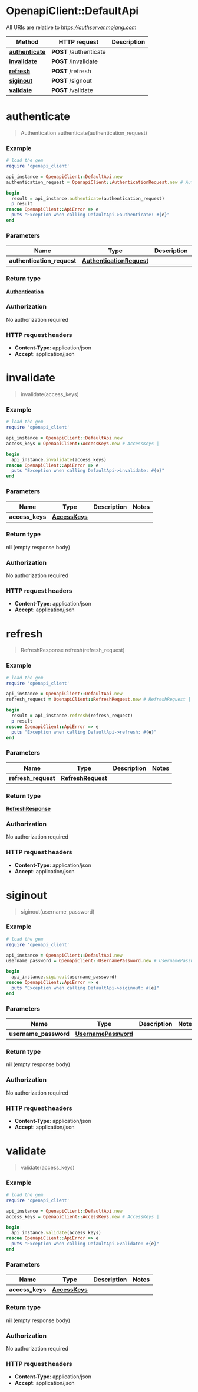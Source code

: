 # OpenapiClient::DefaultApi

All URIs are relative to *https://authserver.mojang.com*

Method | HTTP request | Description
------------- | ------------- | -------------
[**authenticate**](DefaultApi.md#authenticate) | **POST** /authenticate | 
[**invalidate**](DefaultApi.md#invalidate) | **POST** /invalidate | 
[**refresh**](DefaultApi.md#refresh) | **POST** /refresh | 
[**siginout**](DefaultApi.md#siginout) | **POST** /signout | 
[**validate**](DefaultApi.md#validate) | **POST** /validate | 


# **authenticate**
> Authentication authenticate(authentication_request)



### Example
```ruby
# load the gem
require 'openapi_client'

api_instance = OpenapiClient::DefaultApi.new
authentication_request = OpenapiClient::AuthenticationRequest.new # AuthenticationRequest | 

begin
  result = api_instance.authenticate(authentication_request)
  p result
rescue OpenapiClient::ApiError => e
  puts "Exception when calling DefaultApi->authenticate: #{e}"
end
```

### Parameters

Name | Type | Description  | Notes
------------- | ------------- | ------------- | -------------
 **authentication_request** | [**AuthenticationRequest**](AuthenticationRequest.md)|  | 

### Return type

[**Authentication**](Authentication.md)

### Authorization

No authorization required

### HTTP request headers

 - **Content-Type**: application/json
 - **Accept**: application/json



# **invalidate**
> invalidate(access_keys)



### Example
```ruby
# load the gem
require 'openapi_client'

api_instance = OpenapiClient::DefaultApi.new
access_keys = OpenapiClient::AccessKeys.new # AccessKeys | 

begin
  api_instance.invalidate(access_keys)
rescue OpenapiClient::ApiError => e
  puts "Exception when calling DefaultApi->invalidate: #{e}"
end
```

### Parameters

Name | Type | Description  | Notes
------------- | ------------- | ------------- | -------------
 **access_keys** | [**AccessKeys**](AccessKeys.md)|  | 

### Return type

nil (empty response body)

### Authorization

No authorization required

### HTTP request headers

 - **Content-Type**: application/json
 - **Accept**: application/json



# **refresh**
> RefreshResponse refresh(refresh_request)



### Example
```ruby
# load the gem
require 'openapi_client'

api_instance = OpenapiClient::DefaultApi.new
refresh_request = OpenapiClient::RefreshRequest.new # RefreshRequest | 

begin
  result = api_instance.refresh(refresh_request)
  p result
rescue OpenapiClient::ApiError => e
  puts "Exception when calling DefaultApi->refresh: #{e}"
end
```

### Parameters

Name | Type | Description  | Notes
------------- | ------------- | ------------- | -------------
 **refresh_request** | [**RefreshRequest**](RefreshRequest.md)|  | 

### Return type

[**RefreshResponse**](RefreshResponse.md)

### Authorization

No authorization required

### HTTP request headers

 - **Content-Type**: application/json
 - **Accept**: application/json



# **siginout**
> siginout(username_password)



### Example
```ruby
# load the gem
require 'openapi_client'

api_instance = OpenapiClient::DefaultApi.new
username_password = OpenapiClient::UsernamePassword.new # UsernamePassword | 

begin
  api_instance.siginout(username_password)
rescue OpenapiClient::ApiError => e
  puts "Exception when calling DefaultApi->siginout: #{e}"
end
```

### Parameters

Name | Type | Description  | Notes
------------- | ------------- | ------------- | -------------
 **username_password** | [**UsernamePassword**](UsernamePassword.md)|  | 

### Return type

nil (empty response body)

### Authorization

No authorization required

### HTTP request headers

 - **Content-Type**: application/json
 - **Accept**: application/json



# **validate**
> validate(access_keys)



### Example
```ruby
# load the gem
require 'openapi_client'

api_instance = OpenapiClient::DefaultApi.new
access_keys = OpenapiClient::AccessKeys.new # AccessKeys | 

begin
  api_instance.validate(access_keys)
rescue OpenapiClient::ApiError => e
  puts "Exception when calling DefaultApi->validate: #{e}"
end
```

### Parameters

Name | Type | Description  | Notes
------------- | ------------- | ------------- | -------------
 **access_keys** | [**AccessKeys**](AccessKeys.md)|  | 

### Return type

nil (empty response body)

### Authorization

No authorization required

### HTTP request headers

 - **Content-Type**: application/json
 - **Accept**: application/json



